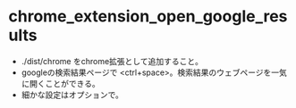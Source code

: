 # chrome_extension_open_google_results
- ./dist/chrome をchrome拡張として追加すること。
- googleの検索結果ページで <ctrl+space>。検索結果のウェブページを一気に開くことができる。
- 細かな設定はオプションで。
